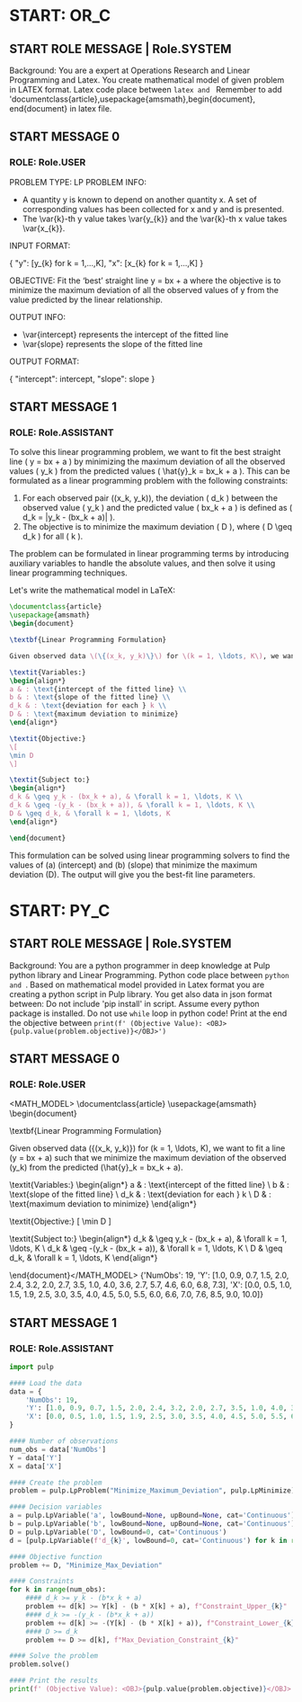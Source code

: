 # START: OR_C 
## START ROLE MESSAGE | Role.SYSTEM 
Background: You are a expert at Operations Research and Linear Programming and Latex. You create mathematical model of given problem in LATEX format. Latex code place between ```latex and ``` Remember to add 'documentclass{article},usepackage{amsmath},begin{document}, end{document} in latex file. 
## START MESSAGE 0 
### ROLE: Role.USER
<DESCRIPTION>
PROBLEM TYPE: LP
PROBLEM INFO:

- A quantity y is known to depend on another quantity x. A set of corresponding values has been collected for x and y and is presented.
- The \var{k}-th y value takes \var{y_{k}} and the \var{k}-th x value takes \var{x_{k}}.

INPUT FORMAT:

{
    "y": [y_{k} for k = 1,...,K],
    "x": [x_{k} for k = 1,...,K]
}


OBJECTIVE: Fit the ‘best’ straight line y = bx + a where the objective is to minimize the maximum deviation of all the observed values of y from the value predicted by the linear relationship.

OUTPUT INFO:

- \var{intercept} represents the intercept of the fitted line
- \var{slope} represents the slope of the fitted line

OUTPUT FORMAT:

{
    "intercept": intercept,
    "slope": slope
}
</DESCRIPTION>


## START MESSAGE 1 
### ROLE: Role.ASSISTANT
To solve this linear programming problem, we want to fit the best straight line \( y = bx + a \) by minimizing the maximum deviation of all the observed values \( y_k \) from the predicted values \( \hat{y}_k = bx_k + a \). This can be formulated as a linear programming problem with the following constraints:

1. For each observed pair \((x_k, y_k)\), the deviation \( d_k \) between the observed value \( y_k \) and the predicted value \( bx_k + a \) is defined as \( d_k = |y_k - (bx_k + a)| \).
2. The objective is to minimize the maximum deviation \( D \), where \( D \geq d_k \) for all \( k \).

The problem can be formulated in linear programming terms by introducing auxiliary variables to handle the absolute values, and then solve it using linear programming techniques.

Let's write the mathematical model in LaTeX:

```latex
\documentclass{article}
\usepackage{amsmath}
\begin{document}

\textbf{Linear Programming Formulation}

Given observed data \(\{(x_k, y_k)\}\) for \(k = 1, \ldots, K\), we want to fit a line \(y = bx + a\) such that we minimize the maximum deviation of the observed \(y_k\) from the predicted \(\hat{y}_k = bx_k + a\).

\textit{Variables:}
\begin{align*}
a & : \text{intercept of the fitted line} \\
b & : \text{slope of the fitted line} \\
d_k & : \text{deviation for each } k \\
D & : \text{maximum deviation to minimize}
\end{align*}

\textit{Objective:}
\[
\min D
\]

\textit{Subject to:}
\begin{align*}
d_k & \geq y_k - (bx_k + a), & \forall k = 1, \ldots, K \\
d_k & \geq -(y_k - (bx_k + a)), & \forall k = 1, \ldots, K \\
D & \geq d_k, & \forall k = 1, \ldots, K
\end{align*}

\end{document}
```

This formulation can be solved using linear programming solvers to find the values of \(a\) (intercept) and \(b\) (slope) that minimize the maximum deviation \(D\). The output will give you the best-fit line parameters.

# START: PY_C 
## START ROLE MESSAGE | Role.SYSTEM 
Background: You are a python programmer in deep knowledge at Pulp python library and Linear Programming. Python code place between ```python and ```. Based on mathematical model provided in Latex format you are creating a python script in Pulp library. You get also data in json format between: <DATA></DATA> Do not include 'pip install' in script. Assume every python package is installed. Do not use `while` loop in python code! Print at the end the objective between <OBJ></OBJ> `print(f' (Objective Value): <OBJ>{pulp.value(problem.objective)}</OBJ>')` 
## START MESSAGE 0 
### ROLE: Role.USER
<MATH_MODEL>
\documentclass{article}
\usepackage{amsmath}
\begin{document}

\textbf{Linear Programming Formulation}

Given observed data \(\{(x_k, y_k)\}\) for \(k = 1, \ldots, K\), we want to fit a line \(y = bx + a\) such that we minimize the maximum deviation of the observed \(y_k\) from the predicted \(\hat{y}_k = bx_k + a\).

\textit{Variables:}
\begin{align*}
a & : \text{intercept of the fitted line} \\
b & : \text{slope of the fitted line} \\
d_k & : \text{deviation for each } k \\
D & : \text{maximum deviation to minimize}
\end{align*}

\textit{Objective:}
\[
\min D
\]

\textit{Subject to:}
\begin{align*}
d_k & \geq y_k - (bx_k + a), & \forall k = 1, \ldots, K \\
d_k & \geq -(y_k - (bx_k + a)), & \forall k = 1, \ldots, K \\
D & \geq d_k, & \forall k = 1, \ldots, K
\end{align*}

\end{document}</MATH_MODEL>
<DATA>
{'NumObs': 19, 'Y': [1.0, 0.9, 0.7, 1.5, 2.0, 2.4, 3.2, 2.0, 2.7, 3.5, 1.0, 4.0, 3.6, 2.7, 5.7, 4.6, 6.0, 6.8, 7.3], 'X': [0.0, 0.5, 1.0, 1.5, 1.9, 2.5, 3.0, 3.5, 4.0, 4.5, 5.0, 5.5, 6.0, 6.6, 7.0, 7.6, 8.5, 9.0, 10.0]}</DATA>


## START MESSAGE 1 
### ROLE: Role.ASSISTANT
```python
import pulp

#### Load the data
data = {
    'NumObs': 19, 
    'Y': [1.0, 0.9, 0.7, 1.5, 2.0, 2.4, 3.2, 2.0, 2.7, 3.5, 1.0, 4.0, 3.6, 2.7, 5.7, 4.6, 6.0, 6.8, 7.3], 
    'X': [0.0, 0.5, 1.0, 1.5, 1.9, 2.5, 3.0, 3.5, 4.0, 4.5, 5.0, 5.5, 6.0, 6.6, 7.0, 7.6, 8.5, 9.0, 10.0]
}

#### Number of observations
num_obs = data['NumObs']
Y = data['Y']
X = data['X']

#### Create the problem
problem = pulp.LpProblem("Minimize_Maximum_Deviation", pulp.LpMinimize)

#### Decision variables
a = pulp.LpVariable('a', lowBound=None, upBound=None, cat='Continuous')
b = pulp.LpVariable('b', lowBound=None, upBound=None, cat='Continuous')
D = pulp.LpVariable('D', lowBound=0, cat='Continuous')
d = [pulp.LpVariable(f'd_{k}', lowBound=0, cat='Continuous') for k in range(num_obs)]

#### Objective function
problem += D, "Minimize_Max_Deviation"

#### Constraints
for k in range(num_obs):
    #### d_k >= y_k - (b*x_k + a)
    problem += d[k] >= Y[k] - (b * X[k] + a), f"Constraint_Upper_{k}"
    #### d_k >= -(y_k - (b*x_k + a))
    problem += d[k] >= -(Y[k] - (b * X[k] + a)), f"Constraint_Lower_{k}"
    #### D >= d_k
    problem += D >= d[k], f"Max_Deviation_Constraint_{k}"

#### Solve the problem
problem.solve()

#### Print the results
print(f' (Objective Value): <OBJ>{pulp.value(problem.objective)}</OBJ>')
```


